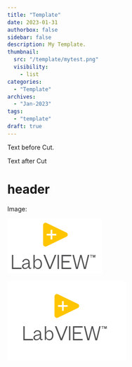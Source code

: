 ```yaml
---
title: "Template"
date: 2023-01-31
authorbox: false
sidebar: false
description: My Template.
thumbnail:
  src: "/template/mytest.png"
  visibility:
    - list
categories:
  - "Template"
archives:
  - "Jan-2023"
tags:
  - "template"
draft: true
---
```

Text before Cut.
<!--more-->
Text after Cut

# header

Image:


![my image-20230130065920153](../../static/Template/image-20230226063107957.png)

![image-20230226064618612](../../static/Template/image-20230226064618612.png)




